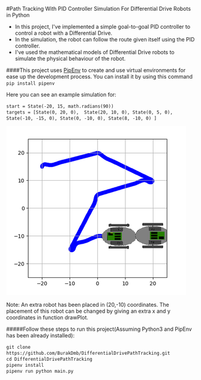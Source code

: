 #Path Tracking With PID Controller Simulation For Differential Drive Robots in Python


- In this project, I've implemented a simple goal-to-goal PID controller to control a robot with a Differential Drive. 
- In the simulation, the robot can follow the route given itself using the PID controller.
- I've used the mathematical models of Differential Drive robots to simulate the physical behaviour of the robot.

####This project uses [PipEnv]([https://link](https://pipenv.readthedocs.io/en/latest/)) to create and use virtual environments for ease up the development process. You can install it by using this command `pip install pipenv`

Here you can see an example simulation for:
```
start = State(-20, 15, math.radians(90))
targets = [State(0, 20, 0),  State(20, 10, 0), State(0, 5, 0), State(-10, -15, 0), State(0, -10, 0), State(8, -10, 0) ]
```

![Example Simulation](example-simulation.png)

Note: An extra robot has been placed in (20,-10) coordinates. The placement of this robot can be changed by giving an extra x and y coordinates in function drawPlot.

#####Follow these steps to run this project(Assuming Python3 and PipEnv has been already installed):


```
git clone https://github.com/BurakDmb/DifferentialDrivePathTracking.git
cd DifferentialDrivePathTracking
pipenv install
pipenv run python main.py
```